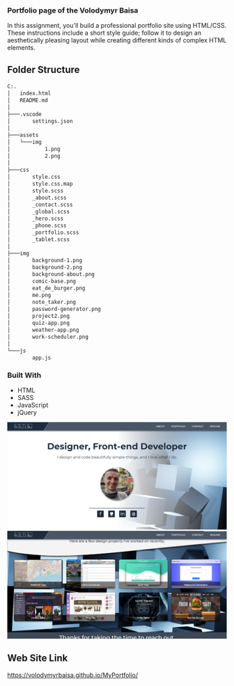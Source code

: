 ### Portfolio page of the Volodymyr Baisa

In this assignment, you'll build a professional portfolio site using HTML/CSS. These instructions include a short style guide; follow it to design an aesthetically pleasing layout while creating different kinds of complex HTML elements.

## Folder Structure

```
C:.
│   index.html
│   README.md
│
├───.vscode
│       settings.json
│
├───assets
│   └───img
│           1.png
│           2.png
│
├───css
│       style.css
│       style.css.map
│       style.scss
│       _about.scss
│       _contact.scss
│       _global.scss
│       _hero.scss
│       _phone.scss
│       _portfolio.scss
│       _tablet.scss
│
├───img
│       background-1.png
│       background-2.png
│       background-about.png
│       comic-base.png
│       eat_de_burger.png
│       me.png
│       note_taker.png
│       password-generator.png
│       project2.png
│       quiz-app.png
│       weather-app.png
│       work-scheduler.png
│
└───js
        app.js
```

### Built With

-   HTML
-   SASS
-   JavaScript
-   jQuery

![Application Screenshot](assets/img/1.png)
![Application Screenshot](assets/img/2.png)

## Web Site Link

https://volodymyrbaisa.github.io/MyPortfolio/
